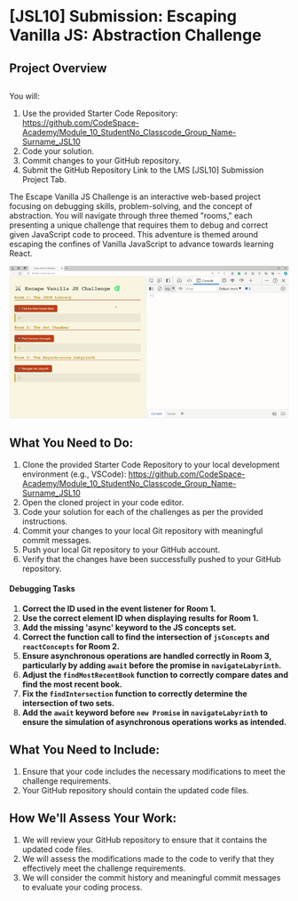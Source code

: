 # [JSL10] Submission: Escaping Vanilla JS: Abstraction Challenge

## Project Overview


##

























You will:
1. Use the provided Starter Code Repository: https://github.com/CodeSpace-Academy/Module_10_StudentNo_Classcode_Group_Name-Surname_JSL10
2. Code your solution.
3. Commit changes to your GitHub repository.
4. Submit the GitHub Repository Link to the LMS [JSL10] Submission Project Tab.

The Escape Vanilla JS Challenge is an interactive web-based project focusing on debugging skills, problem-solving, and the concept of abstraction. You will navigate through three themed "rooms," each presenting a unique challenge that requires them to debug and correct given JavaScript code to proceed. This adventure is themed around escaping the confines of Vanilla JavaScript to advance towards learning React.

![alt text](<[JSL10 Solution].gif>)

## What You Need to Do:

1. Clone the provided Starter Code Repository to your local development environment (e.g., VSCode): https://github.com/CodeSpace-Academy/Module_10_StudentNo_Classcode_Group_Name-Surname_JSL10
2. Open the cloned project in your code editor.
3. Code your solution for each of the challenges as per the provided instructions.
4. Commit your changes to your local Git repository with meaningful commit messages.
5. Push your local Git repository to your GitHub account.
6. Verify that the changes have been successfully pushed to your GitHub repository.

#### Debugging Tasks

1. **Correct the ID used in the event listener for Room 1.**
2. **Use the correct element ID when displaying results for Room 1.**
3. **Add the missing 'async' keyword to the JS concepts set.**
4. **Correct the function call to find the intersection of `jsConcepts` and `reactConcepts` for Room 2.**
5. **Ensure asynchronous operations are handled correctly in Room 3, particularly by adding `await` before the promise in `navigateLabyrinth`.**
6. **Adjust the `findMostRecentBook` function to correctly compare dates and find the most recent book.**
7. **Fix the `findIntersection` function to correctly determine the intersection of two sets.**
8. **Add the `await` keyword before `new Promise` in `navigateLabyrinth` to ensure the simulation of asynchronous operations works as intended.**

## What You Need to Include:

1. Ensure that your code includes the necessary modifications to meet the challenge requirements.
2. Your GitHub repository should contain the updated code files.

## How We'll Assess Your Work:

1. We will review your GitHub repository to ensure that it contains the updated code files.
2. We will assess the modifications made to the code to verify that they effectively meet the challenge requirements.
3. We will consider the commit history and meaningful commit messages to evaluate your coding process.




